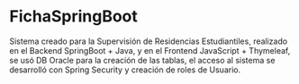 # FichaSpringBoot
Sistema creado para la Supervisión de Residencias Estudiantiles, realizado en el Backend  SpringBoot + Java, y en el Frontend JavaScript + Thymeleaf, se usó DB Oracle para la creación de las tablas, el acceso al sistema se desarrolló con Spring Security y creación de roles de Usuario.
